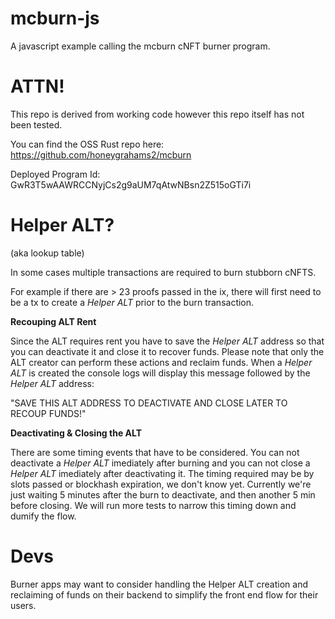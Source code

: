 # mcburn-js

A javascript example calling the mcburn cNFT burner program.

# ATTN!

This repo is derived from working code however this repo itself has not been tested.

You can find the OSS Rust repo here: https://github.com/honeygrahams2/mcburn

Deployed Program Id: GwR3T5wAAWRCCNyjCs2g9aUM7qAtwNBsn2Z515oGTi7i

# Helper ALT?
(aka lookup table)

In some cases multiple transactions are required to burn stubborn cNFTS.

For example if there are > 23 proofs passed in the ix, there will first need to be a tx to create a *Helper ALT* prior to the burn transaction.

**Recouping ALT Rent**

Since the ALT requires rent you have to save the *Helper ALT* address so that you can deactivate it and close it to recover funds. Please note that only the ALT creator can perform these actions and reclaim funds. When a *Helper ALT* is created the console logs will display this message followed by the *Helper ALT* address: 

"SAVE THIS ALT ADDRESS TO DEACTIVATE AND CLOSE LATER TO RECOUP FUNDS!"

**Deactivating & Closing the ALT**

There are some timing events that have to be considered. You can not deactivate a *Helper ALT* imediately after burning and you can not close a *Helper ALT* imediately after deactivating it. The timing required may be by slots passed or blockhash expiration, we don't know yet. Currently we're just waiting 5 minutes after the burn to deactivate, and then another 5 min before closing. We will run more tests to narrow this timing down and dumify the flow.

# Devs

Burner apps may want to consider handling the Helper ALT creation and reclaiming of funds on their backend to simplify the front end flow for their users.
